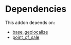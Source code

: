 # Dependencies

This addon depends on:

- [base_geolocalize](https://github.com/bringout/oca-ocb-core)
- [point_of_sale](https://github.com/bringout/oca-ocb-sale)
